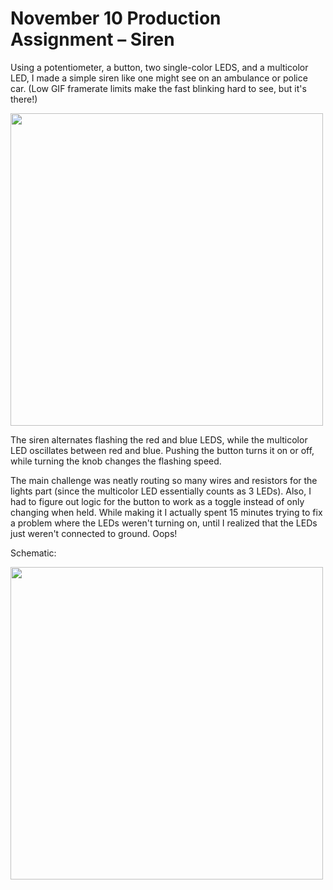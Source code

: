 # November 10 Production Assignment – Siren

Using a potentiometer, a button, two single-color LEDS, and a multicolor LED, I made a simple siren like one might see on an ambulance or police car. (Low GIF framerate limits make the fast blinking hard to see, but it's there!)

<image src="siren.gif" width="500px">

The siren alternates flashing the red and blue LEDS, while the multicolor LED oscillates between red and blue. Pushing the button turns it on or off, while turning the knob changes the flashing speed.

The main challenge was neatly routing so many wires and resistors for the lights part (since the multicolor LED essentially counts as 3 LEDs). Also, I had to figure out logic for the button to work as a toggle instead of only changing when held. While making it I actually spent 15 minutes trying to fix a problem where the LEDs weren't turning on, until I realized that the LEDs just weren't connected to ground. Oops!

Schematic:

<image src="schematic.jpg" width="500px">
